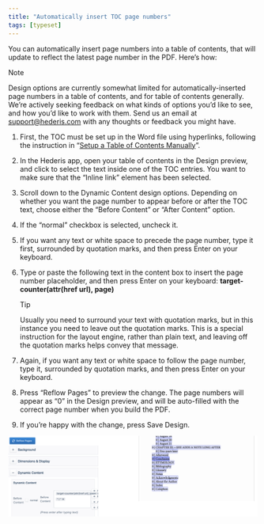 ```yaml
---
title: "Automatically insert TOC page numbers"
tags: [typeset]
---
```

 
<html><body><section data-type="chapter" class="hsecchapter" data-hederis-type="hsecchapter" id="toc-page-numbers" data-pi-attrs="id: toc-page-numbers; data-tags: typeset;" role="doc-chapter" data-tags="typeset" data-author-name=" " data-book-title=" " title="Automatically insert TOC page numbers"><p class="hblkp" data-hederis-type="hblkp" id="pJLSkN4qY">You can automatically insert page numbers into a table of contents, that will update to reflect the latest page number in the PDF. Here&#8217;s how:</p><aside class="hwprbox box" data-hederis-type="hwprbox" id="p47llCCXs" data-type="sidebar"><p class="hblktype" data-hederis-type="hblktype" id="pWsgblhhF">Note</p><p class="hblkp" data-hederis-type="hblkp" id="pbppYyvCr">Design options are currently somewhat limited for automatically-inserted page numbers in a table of contents, and for table of contents generally. We&#8217;re actively seeking feedback on what kinds of options you&#8217;d like to see, and how you&#8217;d like to work with them. Send us an email at <a href="mailto:support@hederis.com" class="hspana" data-hederis-type="hspana" id="p96pvQg5x">support@hederis.com</a> with any thoughts or feedback you might have.</p></aside><ol class="hwprnumlist" data-hederis-type="hwprnumlist" id="p8Q4qEp3r"><li class="hblkoli" data-hederis-type="hblkoli" id="lil9x5WGM6"><p class="hblkoli" data-hederis-type="hblklip" id="pKQnidCYt">First, the TOC must be set up in the Word file using hyperlinks, following the instruction in &#8220;<a href="{% link _docs/setup-a-toc.md %}" class="hspana" data-hederis-type="hspana" id="pNtgEQnSD">Setup a Table of Contents Manually</a>&#8221;.</p></li><li class="hblkoli" data-hederis-type="hblkoli" id="li9h8kDBtt"><p class="hblkoli" data-hederis-type="hblklip" id="pN2NufCTl">In the Hederis app, open your table of contents in the Design preview, and click to select the text inside one of the TOC entries. You want to make sure that the &#8220;Inline link&#8221; element has been selected.</p></li><li class="hblkoli" data-hederis-type="hblkoli" id="liLjuaxCmC"><p class="hblkoli" data-hederis-type="hblklip" id="pG3VXCoUm">Scroll down to the Dynamic Content design options. Depending on whether you want the page number to appear before or after the TOC text, choose either the &#8220;Before Content&#8221; or &#8220;After Content&#8221; option.</p></li><li class="hblkoli" data-hederis-type="hblkoli" id="limI8T0vA8"><p class="hblkoli" data-hederis-type="hblklip" id="pcTVdj6Ar">If the &#8220;normal&#8221; checkbox is selected, uncheck it.</p></li><li class="hblkoli" data-hederis-type="hblkoli" id="limWKrbF6t"><p class="hblkoli" data-hederis-type="hblklip" id="pM7SbYUgP">If you want any text or white space to precede the page number, type it first, surrounded by quotation marks, and then press Enter on your keyboard.</p></li><li class="hblkoli" data-hederis-type="hblkoli" id="lil66q0DNJ"><p class="hblkoli" data-hederis-type="hblklip" id="p6pPncXPa">Type or paste the following text in the content box to insert the page number placeholder, and then press Enter on your keyboard: <strong data-hederis-type="hspanstrong" id="ptGkawwUH">target-<strong class="hspanstrong" data-hederis-type="hspanstrong" id="p6H6YFutJ">counter(attr(href url), page)</strong></strong></p><aside class="hwprbox box" data-hederis-type="hwprbox" id="ptgEy4gOW" data-type="sidebar"><p class="hblktype" data-hederis-type="hblktype" id="pQ71cRVzu">Tip</p><p class="hblkp" data-hederis-type="hblkp" id="p5rPd89TK">Usually you need to surround your text with quotation marks, but in this instance you need to leave out the quotation marks. This is a special instruction for the layout engine, rather than plain text, and leaving off the quotation marks helps convey that message.</p></aside></li><li class="hblkoli" data-hederis-type="hblkoli" id="liN723fAF7"><p class="hblkoli" data-hederis-type="hblklip" id="pB2kOMalG">Again, if you want any text or white space to follow the page number, type it, surrounded by quotation marks, and then press Enter on your keyboard.</p></li><li class="hblkoli" data-hederis-type="hblkoli" id="liycXjJHwa"><p class="hblkoli" data-hederis-type="hblklip" id="pVW55gYJM">Press &#8220;Reflow Pages&#8221; to preview the change. The page numbers will appear as &#8220;0&#8221; in the Design preview, and will be auto-filled with the correct page number when you build the PDF.</p></li><li class="hblkoli" data-hederis-type="hblkoli" id="li7LJXH7fd"><p class="hblkoli" data-hederis-type="hblklip" id="p2tPRj43U">If you&#8217;re happy with the change, press Save Design.</p></li></ol><img data-hederis-type="hblkimg" class="hblkimg" id="p5Cc41qzT" src="/images/tocpagenum1.png" data-img-src="/images/tocpagenum1.png"/></section></body></html>

